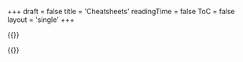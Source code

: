 +++
draft = false
title = 'Cheatsheets'
readingTime = false
ToC = false
layout = 'single'
+++

{{<rawhtml>}}
  <script>window.location = "/notes/#cheatsheets"</script>
{{</rawhtml>}}
